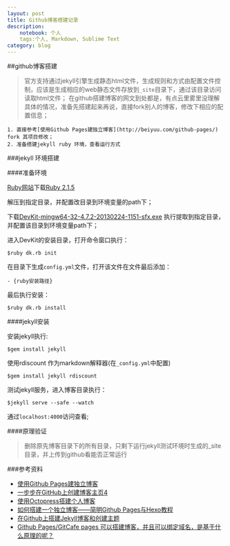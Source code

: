```yaml
---
layout: post
title: Github博客搭建记录
description: 
	notebook: 个人
	tags:个人, Markdown, Sublime Text
category: blog
---
```


##github博客搭建

> 官方支持通过jekyll引擎生成静态html文件，生成规则和方式由配置文件控制，应该是生成相应的web静态文件存放到`_site`目录下，通过该目录访问读取html文件；
> 在github搭建博客的网文到处都是，有点云里雾里没理解具体的情况，准备先搭建起来再说，直接fork别人的博客，修改下相应的配置信息；

	1. 直接参考[使用Github Pages建独立博客](http://beiyuu.com/github-pages/) fork 其项目修改；
	2. 准备搭建jekyll ruby 环境，查看运行方式


###jekyll 环境搭建


####准备环境

[Ruby网站](http://rubyinstaller.org/downloads/)下载[Ruby 2.1.5](http://dl.bintray.com/oneclick/rubyinstaller/ruby-2.1.5-i386-mingw32.7z?direct)

解压到指定目录，并配置改目录到环境变量的path下；

下载[DevKit-mingw64-32-4.7.2-20130224-1151-sfx.exe](http://cdn.rubyinstaller.org/archives/devkits/DevKit-mingw64-32-4.7.2-20130224-1151-sfx.exe)
执行提取到指定目录，并配置该目录到环境变量path下；

进入DevKit的安装目录，打开命令窗口执行：

	$ruby dk.rb init

在目录下生成`config.yml`文件，打开该文件在文件最后添加：

	- {ruby安装路径}

最后执行安装：
	
	$ruby dk.rb install


####jekyll安装

安装jekyll执行:

	$gem install jekyll

使用rdiscount 作为markdown解释器(在`_config.yml`中配置)

	$gem install jekyll rdiscount

测试jekyll服务，进入博客目录执行：
	
	$jekyll serve --safe --watch

通过`localhost:4000`访问查看;

####原理验证
> 删除原先博客目录下的所有目录，只剩下运行jekyll测试环境时生成的_site目录，并上传到github看能否正常运行


###参考资料

- [使用Github Pages建独立博客](http://beiyuu.com/github-pages/)
- [一步步在GitHub上创建博客主页4](http://www.pchou.info/web-build/2013/01/05/build-github-blog-page-04.html)
- [使用Octopress搭建个人博客](http://sonnewilling.com/blog/2013/11/14/shi-yong-octopressda-jian-ge-ren-bo-ke/)
- [如何搭建一个独立博客——简明Github Pages与Hexo教程](http://cnfeat.com/2014/05/10/2014-05-11-how-to-build-a-blog/)
- [在Github上搭建Jekyll博客和创建主题](http://yansu.org/2014/02/12/how-to-deploy-a-blog-on-github-by-jekyll.html)
- [Github Pages/GitCafe pages 可以搭建博客，并且可以绑定域名，是基于什么原理的呢？](http://www.zhihu.com/question/26609475)

